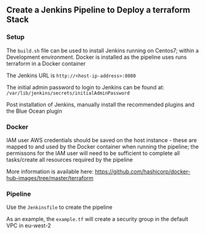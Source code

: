 ## Create a Jenkins Pipeline to Deploy a terraform Stack ##

### Setup ###

The ```build.sh``` file can be used to install Jenkins running on Centos7; within a Development environment. Docker is installed as the pipeline uses runs terraform in a Docker container

The Jenkins URL is ```http://<host-ip-address>:8080```

The initial admin password to login to Jenkins can be found at: ```/var/lib/jenkins/secrets/initialAdminPassword```

Post installation of Jenkins, manually install the recommended plugins and the Blue Ocean plugin

### Docker ###

IAM user AWS credentials should be saved on the host instance - these are mapped to and used by the Docker container when running the pipeline; the permissons for the IAM user will need to be sufficient to complete all tasks/create all resources required by the pipeline

More information is available here: https://github.com/hashicorp/docker-hub-images/tree/master/terraform

### Pipeline ###

Use the ```Jenkinsfile``` to create the pipeline

As an example, the ```example.tf``` will create a security group in the default VPC in eu-west-2